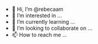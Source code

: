 - 👋 Hi, I’m @rebecaam
- 👀 I’m interested in ...
- 🌱 I’m currently learning ...
- 💞️ I’m looking to collaborate on ...
- 📫 How to reach me ...

<!---
rebecaam/rebecaam is a ✨ special ✨ repository because its `README.md` (this file) appears on your GitHub profile.
You can click the Preview link to take a look at your changes.
--->
